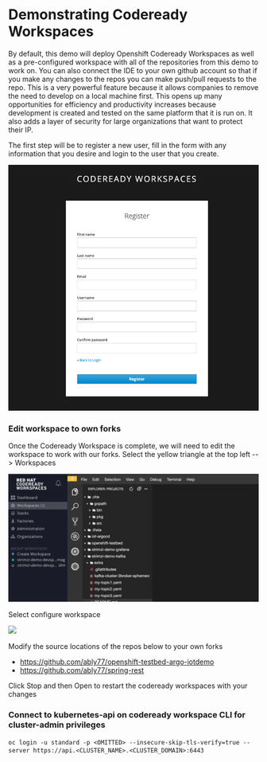 # Demonstrating Codeready Workspaces
By default, this demo will deploy Openshift Codeready Workspaces as well as a pre-configured workspace with all of the repositories from this demo to work on. You can also connect the IDE to your own github account so that if you make any changes to the repos you can make push/pull requests to the repo. This is a very powerful feature because it allows companies to remove the need to develop on a local machine first. This opens up many opportunities for efficiency and productivity increases because development is created and tested on the same platform that it is run on. It also adds a layer of security for large organizations that want to protect their IP.

The first step will be to register a new user, fill in the form with any information that you desire and login to the user that you create.

![](https://github.com/ably77/strimzi-openshift-demo/blob/master/resources/codeready1.png)

### Edit workspace to own forks
Once the Codeready Workspace is complete, we will need to edit the workspace to work with our forks. Select the yellow triangle at the top left --> Workspaces

![](https://github.com/ably77/Standard-OCP-Workshop/blob/master/resources/codeready2.png)

Select configure workspace

![](https://github.com/ably77/Standard-OCP-Workshop/blob/master/resources/codeready3.png)

Modify the source locations of the repos below to your own forks
- https://github.com/ably77/openshift-testbed-argo-iotdemo
- https://github.com/ably77/spring-rest

Click Stop and then Open to restart the codeready workspaces with your changes

### Connect to kubernetes-api on codeready workspace CLI for cluster-admin privileges
```
oc login -u standard -p <OMITTED> --insecure-skip-tls-verify=true --server https://api.<CLUSTER_NAME>.<CLUSTER_DOMAIN>:6443
```
